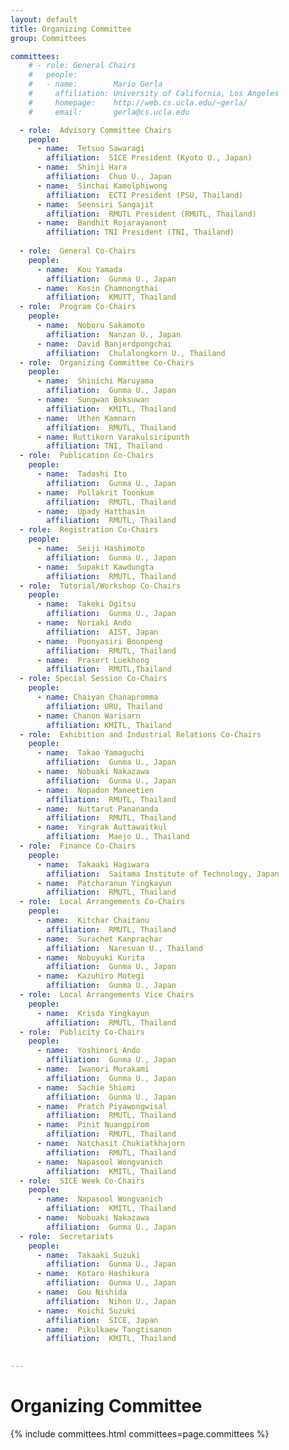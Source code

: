 ```yaml
---
layout: default
title: Organizing Committee
group: Committees

committees:
    # - role: General Chairs
    #   people:
    #   - name:        Mario Gerla
    #     affiliation: University of California, Los Angeles
    #     homepage:    http://web.cs.ucla.edu/~gerla/
    #     email:       gerla@cs.ucla.edu

  - role:  Advisory Committee Chairs
    people: 
      - name:  Tetsuo Sawaragi
        affiliation:  SICE President (Kyoto U., Japan)
      - name:  Shinji Hara
        affiliation:  Chuo U., Japan
      - name:  Sinchai Kamolphiwong
        affiliation:  ECTI President (PSU, Thailand) 
      - name:  Seensiri Sangajit 
        affiliation:  RMUTL President (RMUTL, Thailand)
      - name:  Bandhit Rojarayanont
        affiliation: TNI President (TNI, Thailand)
      
  - role:  General Co-Chairs
    people: 
      - name:  Kou Yamada 
        affiliation:  Gunma U., Japan
      - name:  Kosin Chamnongthai 
        affiliation:  KMUTT, Thailand
  - role:  Program Co-Chairs
    people: 
      - name:  Noboru Sakamoto 
        affiliation:  Nanzan U., Japan
      - name:  David Banjerdpongchai 
        affiliation:  Chulalongkorn U., Thailand
  - role:  Organizing Committee Co-Chairs
    people: 
      - name:  Shinichi Maruyama 
        affiliation:  Gunma U., Japan
      - name:  Sungwan Boksuwan 
        affiliation:  KMITL, Thailand
      - name:  Uthen Kamnarn 
        affiliation:  RMUTL, Thailand
      - name: Ruttikorn Varakulsiripunth
        affiliation: TNI, Thailand
  - role:  Publication Co-Chairs
    people: 
      - name:  Tadashi Ito 
        affiliation:  Gunma U., Japan
      - name:  Pollakrit Toonkum 
        affiliation:  RMUTL, Thailand
      - name:  Upady Hatthasin 
        affiliation:  RMUTL, Thailand
  - role:  Registration Co-Chairs
    people: 
      - name:  Seiji Hashimoto 
        affiliation:  Gunma U., Japan
      - name:  Supakit Kawdungta 
        affiliation:  RMUTL, Thailand
  - role:  Tutorial/Workshop Co-Chairs
    people: 
      - name:  Takeki Ogitsu 
        affiliation:  Gunma U., Japan
      - name:  Noriaki Ando 
        affiliation:  AIST, Japan
      - name:  Poonyasiri Boonpeng 
        affiliation:  RMUTL, Thailand
      - name:  Prasert Luekhong 
        affiliation:  RMUTL,Thailand
  - role: Special Session Co-Chairs
    people:
      - name: Chaiyan Chanapromma 
        affiliation: URU, Thailand
      - name: Chanon Warisarn
        affiliation: KMITL, Thailand
  - role:  Exhibition and Industrial Relations Co-Chairs
    people: 
      - name:  Takao Yamaguchi 
        affiliation:  Gunma U., Japan
      - name:  Nobuaki Nakazawa 
        affiliation:  Gunma U., Japan
      - name:  Nopadon Maneetien 
        affiliation:  RMUTL, Thailand
      - name:  Nuttarut Panananda 
        affiliation:  RMUTL, Thailand
      - name:  Yingrak Auttawaitkul 
        affiliation:  Maejo U., Thailand
  - role:  Finance Co-Chairs
    people: 
      - name:  Takaaki Hagiwara 
        affiliation:  Saitama Institute of Technology, Japan
      - name:  Patcharanun Yingkayun 
        affiliation:  RMUTL, Thailand
  - role:  Local Arrangements Co-Chairs 
    people: 
      - name:  Kitchar Chaitanu 
        affiliation:  RMUTL, Thailand
      - name:  Surachet Kanprachar 
        affiliation:  Naresuan U., Thailand
      - name:  Nobuyuki Kurita 
        affiliation:  Gunma U., Japan
      - name:  Kazuhiro Motegi 
        affiliation:  Gunma U., Japan
  - role:  Local Arrangements Vice Chairs 
    people: 
      - name:  Krisda Yingkayun 
        affiliation:  RMUTL, Thailand
  - role:  Publicity Co-Chairs
    people: 
      - name:  Yoshinori Ando 
        affiliation:  Gunma U., Japan
      - name:  Iwanori Murakami 
        affiliation:  Gunma U., Japan
      - name:  Sachie Shiomi 
        affiliation:  Gunma U., Japan
      - name:  Pratch Piyawongwisal 
        affiliation:  RMUTL, Thailand
      - name:  Pinit Nuangpirom 
        affiliation:  RMUTL, Thailand
      - name:  Natchasit Chukiatkhajorn 
        affiliation:  RMUTL, Thailand
      - name:  Napasool Wongvanich 
        affiliation:  KMITL, Thailand
  - role:  SICE Week Co-Chairs 
    people: 
      - name:  Napasool Wongvanich 
        affiliation:  KMITL, Thailand
      - name:  Nobuaki Nakazawa 
        affiliation:  Gunma U., Japan
  - role:  Secretariats
    people: 
      - name:  Takaaki Suzuki 
        affiliation:  Gunma U., Japan
      - name:  Kotaro Hashikura 
        affiliation:  Gunma U., Japan
      - name:  Gou Nishida 
        affiliation:  Nihon U., Japan
      - name:  Koichi Suzuki 
        affiliation:  SICE, Japan
      - name:  Pikulkaew Tangtisanon 
        affiliation:  KMITL, Thailand
      

---
```


# Organizing Committee

{% include committees.html committees=page.committees %}

<br/>

<!--<div class="row">
  <div class="col-sm-6 col-sm-offset-3">
    <a href="mailto:gerla@cs.ucla.edu,suhas@ee.ucla.edu" class="btn btn-primary btn-block" role="button">Contact General Chairs</a>
  </div>
</div>-->
